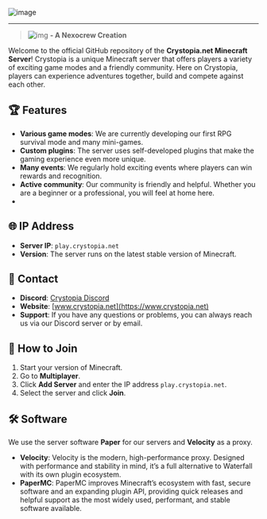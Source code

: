 ![image](https://github.com/user-attachments/assets/c745e980-fcdc-4c7d-ba72-a05c0c2b4ab1)

--- 
> ![img](https://nexocrew.com/_next/image?url=%2Fstatic%2Fimages%2Flogo.png&w=32&q=75) **- A Nexocrew Creation**


Welcome to the official GitHub repository of the **Crystopia.net Minecraft Server**! Crystopia is a unique Minecraft server that offers players a variety of exciting game modes and a friendly community. Here on Crystopia, players can experience adventures together, build and compete against each other.

## 🏆 Features

- **Various game modes**: We are currently developing our first RPG survival mode and many mini-games.
- **Custom plugins**: The server uses self-developed plugins that make the gaming experience even more unique.
- **Many events**: We regularly hold exciting events where players can win rewards and recognition.
- **Active community**: Our community is friendly and helpful. Whether you are a beginner or a professional, you will feel at home here.
-
## 🌐 IP Address

- **Server IP**: `play.crystopia.net`
- **Version**: The server runs on the latest stable version of Minecraft.

## 💬 Contact

- **Discord**: [Crystopia Discord](https://crystopia.link/discord)
- **Website**: [www.crystopia.net](https://www.crystopia.net)
- **Support**: If you have any questions or problems, you can always reach us via our Discord server or by email.

## 🚀 How to Join

1. Start your version of Minecraft.
2. Go to **Multiplayer**.
3. Click **Add Server** and enter the IP address `play.crystopia.net`.
4. Select the server and click **Join**.

## 🛠️ Software

We use the server software **Paper** for our servers and **Velocity** as a proxy.

- **Velocity**: Velocity is the modern, high-performance proxy. Designed with performance and stability in mind, it’s a full alternative to Waterfall with its own plugin ecosystem.
- **PaperMC**: PaperMC improves Minecraft’s ecosystem with fast, secure software and an expanding plugin API, providing quick releases and helpful support as the most widely used, performant, and stable software available.
